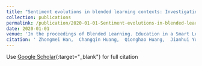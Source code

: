 ```yaml
---
title: "Sentiment evolutions in blended learning contexts: Investigating dynamic interactions using simulation investigation for empirical social network analysis"
collection: publications
permalink: /publication/2020-01-01-Sentiment-evolutions-in-blended-learning-contexts-Investigating-dynamic-interactions-using-simulation-investigation-for-empirical-social-network-analysis
date: 2020-01-01
venue: 'In the proceedings of Blended Learning. Education in a Smart Learning Environment: 13th International Conference, ICBL 2020, Bangkok, Thailand, August 24--27, 2020, Proceedings 13'
citation: ' Zhongmei Han,  Changqin Huang,  Qionghao Huang,  Jianhui Yu, &quot;Sentiment evolutions in blended learning contexts: Investigating dynamic interactions using simulation investigation for empirical social network analysis.&quot; In the proceedings of Blended Learning. Education in a Smart Learning Environment: 13th International Conference, ICBL 2020, Bangkok, Thailand, August 24--27, 2020, Proceedings 13, 2020.'
---
```

Use [Google Scholar](https://scholar.google.com/scholar?q=Sentiment+evolutions+in+blended+learning+contexts:+Investigating+dynamic+interactions+using+simulation+investigation+for+empirical+social+network+analysis){:target="_blank"} for full citation